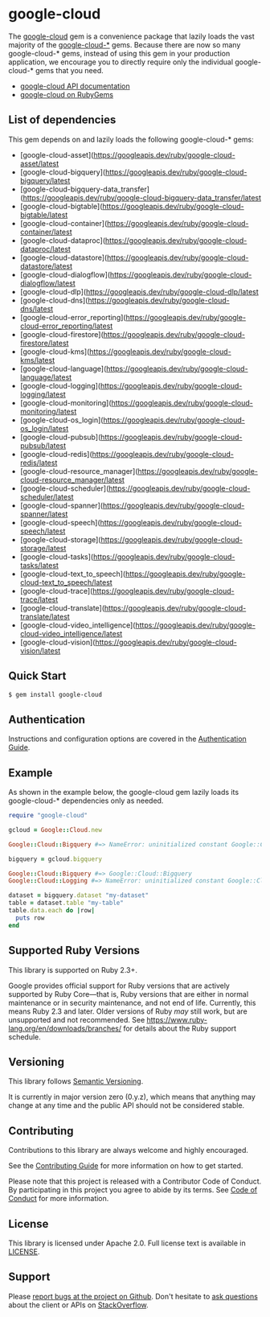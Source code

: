 # google-cloud

The [google-cloud](https://github.com/googleapis/google-cloud-ruby/tree/master/google-cloud)
gem is a convenience package that lazily loads the vast majority of the
[google-cloud-*](https://github.com/googleapis/google-cloud-ruby) gems.
Because there are now so many google-cloud-* gems, instead of using this gem in
your production application, we encourage you to directly require only the
individual google-cloud-* gems that you need.

- [google-cloud API documentation](https://googleapis.dev/ruby/docs/google-cloud/latest)
- [google-cloud on RubyGems](https://rubygems.org/gems/google-cloud)

## List of dependencies

This gem depends on and lazily loads the following google-cloud-* gems:

- [google-cloud-asset](https://googleapis.dev/ruby/google-cloud-asset/latest
- [google-cloud-bigquery](https://googleapis.dev/ruby/google-cloud-bigquery/latest
- [google-cloud-bigquery-data_transfer](https://googleapis.dev/ruby/google-cloud-bigquery-data_transfer/latest
- [google-cloud-bigtable](https://googleapis.dev/ruby/google-cloud-bigtable/latest
- [google-cloud-container](https://googleapis.dev/ruby/google-cloud-container/latest
- [google-cloud-dataproc](https://googleapis.dev/ruby/google-cloud-dataproc/latest
- [google-cloud-datastore](https://googleapis.dev/ruby/google-cloud-datastore/latest
- [google-cloud-dialogflow](https://googleapis.dev/ruby/google-cloud-dialogflow/latest
- [google-cloud-dlp](https://googleapis.dev/ruby/google-cloud-dlp/latest
- [google-cloud-dns](https://googleapis.dev/ruby/google-cloud-dns/latest
- [google-cloud-error_reporting](https://googleapis.dev/ruby/google-cloud-error_reporting/latest
- [google-cloud-firestore](https://googleapis.dev/ruby/google-cloud-firestore/latest
- [google-cloud-kms](https://googleapis.dev/ruby/google-cloud-kms/latest
- [google-cloud-language](https://googleapis.dev/ruby/google-cloud-language/latest
- [google-cloud-logging](https://googleapis.dev/ruby/google-cloud-logging/latest
- [google-cloud-monitoring](https://googleapis.dev/ruby/google-cloud-monitoring/latest
- [google-cloud-os_login](https://googleapis.dev/ruby/google-cloud-os_login/latest
- [google-cloud-pubsub](https://googleapis.dev/ruby/google-cloud-pubsub/latest
- [google-cloud-redis](https://googleapis.dev/ruby/google-cloud-redis/latest
- [google-cloud-resource_manager](https://googleapis.dev/ruby/google-cloud-resource_manager/latest
- [google-cloud-scheduler](https://googleapis.dev/ruby/google-cloud-scheduler/latest
- [google-cloud-spanner](https://googleapis.dev/ruby/google-cloud-spanner/latest
- [google-cloud-speech](https://googleapis.dev/ruby/google-cloud-speech/latest
- [google-cloud-storage](https://googleapis.dev/ruby/google-cloud-storage/latest
- [google-cloud-tasks](https://googleapis.dev/ruby/google-cloud-tasks/latest
- [google-cloud-text_to_speech](https://googleapis.dev/ruby/google-cloud-text_to_speech/latest
- [google-cloud-trace](https://googleapis.dev/ruby/google-cloud-trace/latest
- [google-cloud-translate](https://googleapis.dev/ruby/google-cloud-translate/latest
- [google-cloud-video_intelligence](https://googleapis.dev/ruby/google-cloud-video_intelligence/latest
- [google-cloud-vision](https://googleapis.dev/ruby/google-cloud-vision/latest

## Quick Start

```sh
$ gem install google-cloud
```

## Authentication

Instructions and configuration options are covered in the [Authentication
Guide](./AUTHENTICATION.md).

## Example

As shown in the example below, the google-cloud gem lazily loads its
google-cloud-* dependencies only as needed.

```ruby
require "google-cloud"

gcloud = Google::Cloud.new

Google::Cloud::Bigquery #=> NameError: uninitialized constant Google::Cloud::Bigquery

bigquery = gcloud.bigquery

Google::Cloud::Bigquery #=> Google::Cloud::Bigquery
Google::Cloud::Logging #=> NameError: uninitialized constant Google::Cloud::Logging

dataset = bigquery.dataset "my-dataset"
table = dataset.table "my-table"
table.data.each do |row|
  puts row
end
```

## Supported Ruby Versions

This library is supported on Ruby 2.3+.

Google provides official support for Ruby versions that are actively supported
by Ruby Core—that is, Ruby versions that are either in normal maintenance or in
security maintenance, and not end of life. Currently, this means Ruby 2.3 and
later. Older versions of Ruby _may_ still work, but are unsupported and not
recommended. See https://www.ruby-lang.org/en/downloads/branches/ for details
about the Ruby support schedule.

## Versioning

This library follows [Semantic Versioning](http://semver.org/).

It is currently in major version zero (0.y.z), which means that anything may
change at any time and the public API should not be considered stable.

## Contributing

Contributions to this library are always welcome and highly encouraged.

See the [Contributing
Guide](./CONTRIBUTING.md)
for more information on how to get started.

Please note that this project is released with a Contributor Code of Conduct. By
participating in this project you agree to abide by its terms. See [Code of
Conduct](./CODE_OF_CONDUCT.md)
for more information.

## License

This library is licensed under Apache 2.0. Full license text is available in
[LICENSE](./LICENSE.md).

## Support

Please [report bugs at the project on
Github](https://github.com/googleapis/google-cloud-ruby/issues). Don't
hesitate to [ask
questions](http://stackoverflow.com/questions/tagged/google-cloud-platform+ruby)
about the client or APIs on [StackOverflow](http://stackoverflow.com).
